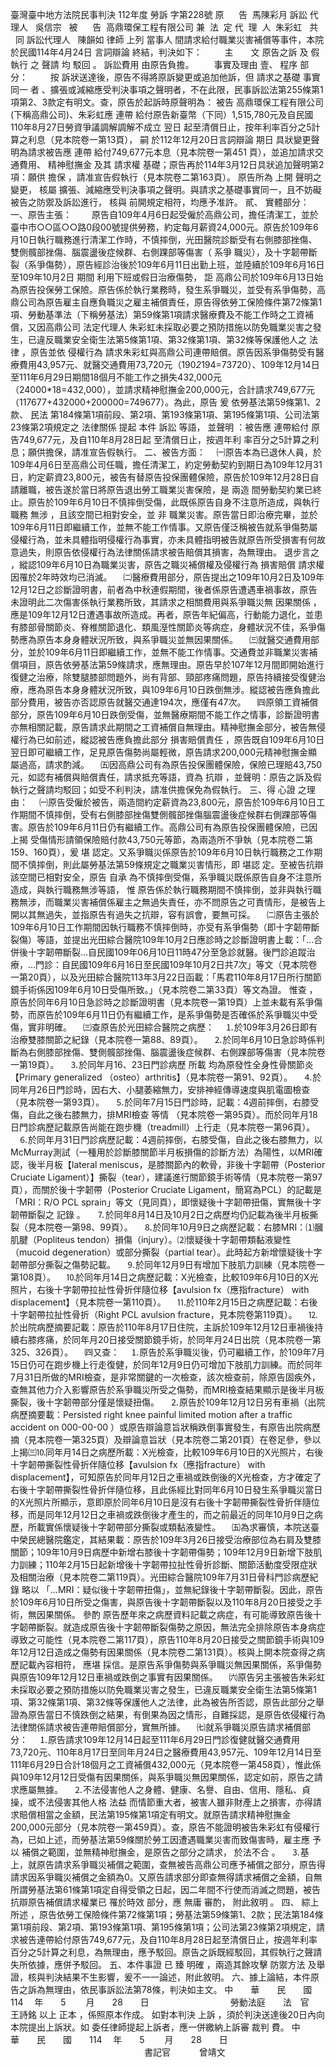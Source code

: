 臺灣臺中地方法院民事判決
112年度
勞訴
字第228號
原      告  馬陳彩月
訴訟
代理人
  吳信宗  
被      告  高鼎環保工程有限公司
兼  法  定
代  理  人  朱彩虹  
共      同
訴訟代理人
  陳韻如
律師
上列
當事人
間請求給付職業災害補償等事件，本院於民國114年4月24日
言詞辯論
終結，判決如下：
　　
主　　文
原告之訴
及
假執行
之
聲請
均
駁回
。
訴訟費用
由原告負擔。
　　事實及理由
壹、
程序
部分：
　　
按
訴狀送達後，原告不得將原訴變更或追加他訴，但
請求之基礎
事實同一
者
、擴張或減縮應受判決事項之聲明者，不在此限，民事訴訟法第255條第1項第2、3款定有明文。查，原告於起訴時原聲明為：
被告
高鼎環保工程有限公司(下稱高鼎公司)、朱彩虹應
連帶
給付原告新臺幣（下同）1,515,780元及自民國110年8月27日勞資爭議調解調解不成立
翌日
起至清償日止，按年利率百分之5計算之利息（見本院卷一第13頁），
嗣
於112年12月20日言詞辯論
期日
具狀變更聲明為請求被告應
連帶
給付749,677元本息（見本院卷一第451
頁），並追加請求交通費用、
精神慰撫金
及其
請求權
基礎；原告再於114年3月12日具狀追加聲明第2項：願供
擔保
，請准宣告假執行（見本院卷二第163頁）。
原告所為
上開
聲明之變更，
核屬
擴張、減縮應受判決事項之聲明。與請求之基礎事實同一，且不妨礙被告之防禦及訴訟進行，
核與
前開規定相符，均應予准許。
貳、
實體部分：
一、原告主張：
　　原告自109年4月6日起受僱於高鼎公司，擔任清潔工，並於臺中市○○區○○路0段00號提供勞務，約定每月薪資24,000元。原告於109年6月10日執行職務進行清潔工作時，不慎摔倒，光田醫院診斷受有右側膝部挫傷、雙側髖部挫傷、腦震盪後症候群、右側踝部等傷害（
系爭
職災），及十字韌帶斷裂（系爭傷勢），原告經診治後於109年6月11日出勤上班，並陸續於109年6月16日至109年10月2日
期間
利用下班或假日治療傷勢，
詎
高鼎公司於109年6月13日始為原告投保勞工保險。原告係於執行業務時，發生系爭職災，並受有系爭傷勢，高鼎公司為原告雇主自應負職災之雇主補償責任，原告得依勞工保險條件第72條第1項、勞動基準法（下稱勞基法）第59條第1項請求醫療費及不能工作時之工資補償，又因高鼎公司
法定代理人
朱彩虹未採取必要之預防措施以防免職業災害之發生，已違反職業安全衛生法第5條第1項、第32條第1項、第32條等保護他人之
法律
，原告並依
侵權行為
請求朱彩虹與高鼎公司連帶賠償。原告因系爭傷勢受有醫療費用43,957元、就醫交通費用73,720元（190*2*194=73720）、109年12月14日至111年6月29日期間18個月不能工作之損失432,000元（24000*18=432,000），並請求精神慰撫金200,000元，合計請求749,677元（117677+432000+200000=749677）。為此，原告
爰
依勞基法第59條第1、2款、
民法
第184條第1項前段、第2項、第193條第1項、第195條第1項、公司法第23條第2項規定之
法律關係
提起
本件
訴訟
等語，
並聲明
：被告應
連帶給付
原告749,677元，及自110年8月28日起
至清償日止，按週年利
率百分之5計算之利息；願供擔保，請准宣告假執行。
二、被告方面：
　㈠原告本為已退休人員，於109年4月6日至高鼎公司任職，擔任清潔工，約定勞動契約到期日為109年12月31日，約定薪資23,800元，被告有替原告投保團體保險，原告於109年12月28日自請離職，被告遂於當日將原告退出勞工職業災害保險，是
兩造
間勞動契約業已終止。原告於109年6月10日不慎摔倒受傷，此既係原告自身不注意所造成，與執行職務
無涉
，且該空間已相對安全，並
非
職業災害。原告當日即治療完畢，並於109年6月11日即繼續工作，並無不能工作情事。又原告僅泛稱被告就系爭傷勢屬侵權行為，並未具體指明侵權行為事實，亦未具體指明被告就原告所受損害有何故意過失，則原告依侵權行為法律關係請求被告賠償其損害，為無理由。
退步言之
，縱認109年6月10日為職業災害，原告之職災補償權及侵權行為
損害賠償
請求權因罹於2年時效均已消滅。
　㈡醫療費用部分，原告提出之109年10月2日及109年12月12日之診斷證明書，前者為中秋連假期間，後者係原告遭遇車禍事故，原告未證明此二次傷害係執行業務所致，其請求之相關費用與系爭職災無
因果關係
，應是109年12月12日遭遇事故所造成。再者，原告年紀偏高，行動能力退化，並患有膝部骨關節炎、脊椎關節退化、類風溼性關節炎等病症，身體狀況不佳，系爭傷勢應為原告本身身體狀況所致，與系爭職災並無因果關係。
　㈢就醫交通費用部分，並於109年6月11日即繼續工作，並無不能工作情事。交通費並非職業災害補償項目，原告依勞基法第59條請求，應無理由。原告早於107年12月間即開始進行復健之治療，除雙腿膝部問題外，尚有背部、頸部疼痛問題，原告持續接受復健治療，應為原告本身身體狀況所致，與109年6月10日跌倒無涉。縱認被告應負擔此部分費用，被告亦否認原告就醫交通達194次，應僅有47次。
　㈣原領工資補償部分，原告109年6月10日跌倒受傷，並無醫療期間不能工作之情事，診斷證明書亦無相關記載，原告請求此期間之工資補償自無理由。精神慰撫金部分，被告無侵權行為已如前述，縱認被告應負擔此部分
損害賠償責任
，原告既自109年6月10日翌日即可繼續工作，足見原告傷勢尚屬輕微，原告請求200,000元精神慰撫金顯屬過高，請求酌減。
　㈤因高鼎公司有為原告投保團體保險，保險已理賠43,750元，如認有補償與賠償責任，請求抵充等語，資為
抗辯
，並聲明：原告之訴及假執行之聲請均駁回；如受不利判決，請准供擔保免為假執行。
三、得
心證
之理由：
　㈠原告受僱於被告，兩造間約定薪資為23,800元，原告於109年6月10日工作期間不慎摔倒，受有右側膝部挫傷雙側髖部挫傷腦震盪後症候群右側踝部等傷害。原告於109年6月11日仍有繼續工作。高鼎公司有為原告投保團體保險，已因
上揭
受傷情形請領保險賠付款43,750元等節，為兩造所不爭執（見本院卷二第159、160頁），爰
堪
認定。又系爭職災係原告於109年6月10日執行職務之工作期間不慎摔倒，則此屬勞基法第59條規定之職業災害情形，即
堪認
定。至被告抗辯該空間已相對安全，原告
自承
為不慎摔倒受傷，系爭職災既係原告自身不注意所造成，與執行職務無涉等語，
惟
原告係於執行職務期間不慎摔倒，並非與執行職務無涉，而職業災害補償係雇主之無過失責任，亦不問原告之可責情形，是被告上開以其無過失，並指原告有過失之抗辯，容有誤會，要無可採。
　㈡原告主張於109年6月10日工作期間因執行職務不慎摔倒時，亦受有系爭傷勢（即十字韌帶斷裂傷）等語，並提出光田綜合醫院109年10月2日應診時之診斷證明書上載：「…合併後十字韌帶斷裂…自民國109年06月10日11時47分至急診就醫。後門診追蹤治療，…門診：自民國109年6月16日至民國109年10月2日共7次」等文（見本院卷一第20頁），以及光田綜合醫院113年3月22日函載：「馬君110年8月17日所行關節鏡手術係因109年6月10日受傷所致。」（見本院卷二第33頁）等文為證。
惟查
，原告於同年6月10日急診時之診斷證明書（見本院卷一第19頁）上並未載有系爭傷勢，而原告於109年6月11日仍有繼續工作，是系爭傷勢是否確係於系爭職災中受傷，實非明確。
　㈢查原告於光田綜合醫院之病歷：
　⒈於109年3月26日即有治療雙膝關節之紀錄（見本院卷一第88、89頁）。
　⒉於同年6月10日急診時係判斷為右側膝部挫傷、雙側髖部挫傷、腦震盪後症候群、右側踝部等傷害（見本院卷一第19頁）。
　⒊於同年月16、23日門診病歷
所載
均為原發性全身性骨關節炎【Primary generalized （osteo）arthritis】（見本院卷一第91、92頁）。
　⒋於同年月26日門診時，因右大、小腿萎縮無力，安排神經傳導速度與肌電圖檢查（見本院卷一第93頁）。
　⒌於同年7月15日門診時，記載：4週前摔倒，右膝受傷，自此之後右膝無力，排MRI檢查
等情
（見本院卷一第95頁）。而於同年月18日門診病歷記載原告尚能在跑步機（treadmill）上行走（見本院卷一第96頁）。
　⒍於同年月31日門診病歷記載：4週前摔倒，右膝受傷，自此之後右膝無力，以McMurray測試（一種用於診斷膝關節半月板損傷的診斷方法）為陽性，以MRI確認，後半月板【lateral meniscus，是膝關節內的軟骨，非後十字韌帶（Posterior Cruciate Ligament）】撕裂（tear），建議進行關節鏡手術等情（見本院卷一第97頁），而關於後十字韌帶（Posterior Cruciate Ligament，簡寫為PCL）的記載是「MRI：R/O PCL sprain」等文（見同頁），即懷疑後十字韌帶扭傷，實無後十字韌帶斷裂之
記錄
。
　⒎於同年8月14日及10月2日之病歷均仍記載為後半月板撕裂（見本院卷一第98、99頁）。
　⒏於同年10月9日之病歷記載：右膝MRI：⑴膕肌腱（Popliteus tendon）損傷（injury）。⑵懷疑後十字韌帶類黏液變性（mucoid degeneration）或部分撕裂（partial tear）。此時起方新增懷疑後十字韌帶部分撕裂之傷勢記載。
　⒐於同年12月9日有增加下肢肌力訓練（見本院卷一第108頁）。
　⒑於同年月14日之病歷記載：X光檢查，比較109年6月10日的X光照片，右後十字韌帶拉扯性骨折伴隨位移【avulsion fx（應指fracture） with displacement】（見本院卷一第110頁）。
　⒒於110年2月15日之病歷記載：右後十字韌帶拉扯性骨折（Right PCL avulsion fracture，見本院卷第119頁）。
　⒓於出院病歷摘要記載：原告於110年8月17日住院，主訴於109年12月12日車禍後持續右膝疼痛，於同年月20日接受關節鏡手術，於同年月24日出院（見本院卷一第325、326頁）。
　㈣又查：
　⒈原告於系爭職災後，仍可繼續工作，於109年7月15日仍可在跑步機上行走復健，於同年12月9日仍可增加下肢肌力訓練。而於同年7月31日所做的MRI檢查，是非常關鍵的一次檢查，該次檢查前，除原告固疾外，查無其他力介入影響原告於系爭職災所受之傷勢，而MRI檢查結果顯示是後半月板撕裂，後十字韌帶部分僅是懷疑扭傷。
　⒉原告於109年12月12日另有車禍（出院病歷摘要載：Persisted right knee painful limited motion after a traffic accident on 000-00-00 ）或原告辯論意旨狀稱跌倒事實發生，有原告出院病歷摘（見本院卷一第325頁）及辯論意旨狀（見本院卷二第201頁）在卷足參，參以上揭㈢⒑同年月14日之病歷所載：X光檢查，比較109年6月10日的X光照片，右後十字韌帶撕裂性骨折伴隨位移【avulsion fx（應指fracture） with displacement】，可知原告於同年月12日之車禍或跌倒後的X光檢查，方才確定了右後十字韌帶撕裂性骨折伴隨位移，且此係經比對同年6月10日發生系爭職災當日的X光照片所顯示，意即原於同年6月10日是沒有右後十字韌帶撕裂性骨折伴隨位移，而是同年12月12日之車禍或跌倒後才產生的，而之前最近的同年10月9日之病歷，所載實係懷疑後十字韌帶部分撕裂或類黏液變性。
　㈤為求審慎，本院送臺中榮民總醫院鑑定，其結果載：原告於109年3月26日接受治療部位為右肩及雙膝關節；109年10月9日病歷中新增右膝後十字韌帶傷勢；109年12月9日新增下肢肌力訓練；110年2月15日起新增後十字韌帶拉扯性骨折診斷、關節活動度受限症狀及相關治療（見本院卷二第119頁）。光田綜合醫院109年7月31日骨科門診病歷紀錄
略以
「…MRI：疑似後十字韌帶扭傷」，並無紀錄後十字韌帶斷裂。因此，原告於109年6月10日所受之傷害，與原告後十字韌帶斷裂以及110年8月20日接受之手術，無因果關係。
參酌
原告歷年來之病歷資料記載之病症，有可能導致原告後十字韌帶斷裂。就造成原告後十字韌帶斷裂傷勢之原因，無法完全排除原告本身病症導致之可能性（見本院卷二第117頁），原告110年8月20日接受之關節鏡手術與109年12月12日造成之傷勢有因果關係（見本院卷二第131頁）。核與上開本院查得之病歷記載內容相符，
應堪
採信。是原告系爭傷勢與系爭職災無因果關係，系爭傷勢與原告109年12月12日車禍或跌倒之事實有因果關係。
　㈥原告另主張被告朱彩虹未採取必要之預防措施以防免職業災害之發生，已違反職業安全衛生法第5條第1項、第32條第1項、第32條等保護他人之法律，此為被告所否認，原告此部分之舉證為原告當日不慎跌倒之結果，有倒果為因之情形，自難採認，是原告依侵權行為法律關係請求被告連帶賠償部分，實無所據。
　㈦就系爭職災原告請求補償部分：
　⒈原告請求109年12月14日起至111年6月29日門診復健就醫交通費用73,720元、110年8月17日至同年月24日之醫療費用43,957元、109年12月14日至111年6月29日合計18個月之工資補償432,000元（見本院卷一第458頁），惟此係與109年12月12日受傷有因果關係，與系爭職災無因果關係，認定如前，原告之請求應屬無據。
　⒉不法侵害他人之身體、健康、名譽、自由、信用、隱私、貞操，或不法侵害其他人格
法益
而情節重大者，被害人雖非財產上之損害，亦得請求賠償相當之金額，民法第195條第1項定有明文。就原告請求精神慰撫金200,000元部分（見本院卷一第459頁）。查，原告不能證明被告朱彩虹有侵權行為，已如上述，而勞基法第59條關於勞工因遭遇職業災害而致傷害時，雇主應
予以
補償之範圍，並無精神慰撫金，是原告之部分之請求，
於法不合
。
　⒊基上，就原告請求系爭職災補償之範圍，查無被告高鼎公司應予補償之部分，原告得請求因系爭職災補償之金額為0。又原告請求部分即查無得請求補償之金額，自無所謂勞基法第61條第1項定自得受領之日起，因二年間不行使而消滅之問題，被告抗辯原告補償請求權業已
罹於時效
部分，應
無庸
審酌，
附此敘明
。
四、
綜上所述
，原告依勞工保險條件第72條第1項；勞基法第59條第1、2款；民法第184條第1項前段、第2項、第193條第1項、第195條第1項；公司法第23條第2項規定，請求被告連帶給付原告749,677元，及自110年8月28日起至清償日止，按週年利率百分之5計算之利息，為無理由，應予駁回。原告之訴既經駁回，其假執行之聲請失所依據，應併予駁回。
五、本件事證
已
臻
明確
，兩造其餘攻擊
防禦方法
及舉證，核與判決結果不生影響，爰不一一論述，附此敘明。
六、據上論結，本件原告之訴為無理由，依民事訴訟法第78條，判決如主文。
中　　華　　民　　國　　114 　年　　5 　　月　　28　　日
　　　　　　　　　勞動法庭　　法　官　　　王詩銘
以上
正本
，係照原本作成。
如對本判決
上訴
，須於判決送達後20日內向本院提出上訴狀。如
委任律師提起上訴者，應一併繳納上訴審
裁判
費。
中　　華　　民　　國　　114 　年　　5 　　月　　28　　日
　　　　　　　　　　　　　　　
書記官
　　　曾靖文